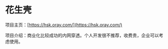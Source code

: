 # 花生壳

项目主页：[https://hsk.oray.com/](https://hsk.oray.com/)

项目介绍：商业化比较成功的内网穿透。个人开发很不推荐，收费贵，企业可以考虑使用。